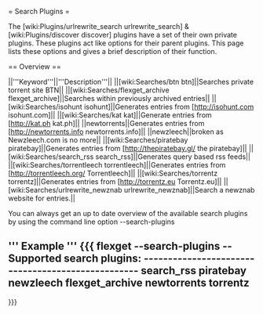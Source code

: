 = Search Plugins =

The [wiki:Plugins/urlrewrite_search urlrewrite_search] & [wiki:Plugins/discover discover] plugins have a set of their own private plugins. These plugins act like options for their parent plugins. This page lists these options and gives a brief description of their function.


== Overview == 

||'''Keyword'''||'''Description'''||
||[wiki:Searches/btn btn]||Searches private torrent site BTN||
||[wiki:Searches/flexget_archive flexget_archive]||Searches within previously archived entries||
||[wiki:Searches/isohunt isohunt]||Generates entries from [http://isohunt.com isohunt.com]||
||[wiki:Searches/kat kat]||Generate entries from [http://kat.ph kat.ph]||
||newtorrents||Generates entries from [http://newtorrents.info newtorrents.info]||
||newzleech||broken as Newzleech.com is no more||
||[wiki:Searches/piratebay piratebay]||Generates entries from [http://thepiratebay.gl/ the piratebay]||
||[wiki:Searches/search_rss search_rss]||Generates query based rss feeds||
||[wiki:Searches/torrentleech torrentleech]||Generates entries from [http://torrentleech.org/ Torrentleech]||
||[wiki:Searches/torrentz torrentz]||Generates entries from [http://torrentz.eu Torrentz.eu]||
||[wiki:Searches/urlrewrite_newznab urlrewrite_newznab]||Search a newznab website for entries.||


You can always get an up to date overview of the available search plugins by using the command line option --search-plugins

''' Example '''
{{{
flexget --search-plugins
-- Supported search plugins: --------------------------------------------------
 search_rss
 piratebay
 newzleech
 flexget_archive
 newtorrents
 torrentz
-------------------------------------------------------------------------------
}}}